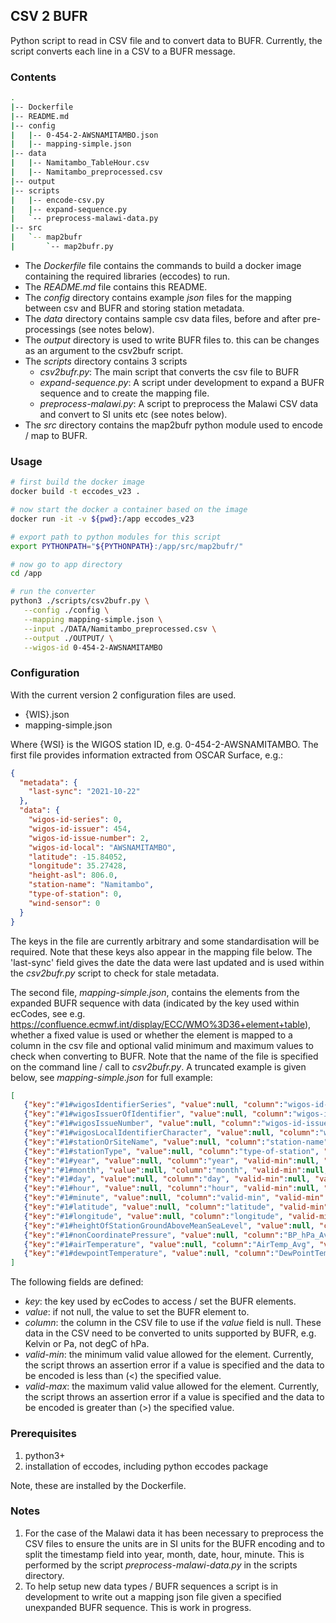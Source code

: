 ## CSV 2 BUFR
Python script to read in CSV file and to convert data to BUFR. Currently, the script converts each line in a 
CSV to a BUFR message.

### Contents
````bash
.
|-- Dockerfile
|-- README.md
|-- config
|   |-- 0-454-2-AWSNAMITAMBO.json
|   |-- mapping-simple.json
|-- data
|   |-- Namitambo_TableHour.csv
|   |-- Namitambo_preprocessed.csv
|-- output
|-- scripts
|   |-- encode-csv.py
|   |-- expand-sequence.py
|   `-- preprocess-malawi-data.py
|-- src
|   `-- map2bufr
|       `-- map2bufr.py
````
- The *Dockerfile* file contains the commands to build a docker image containing the required libraries (eccodes) to run.
- The *README.md* file contains this README.
- The *config* directory contains example *json* files for the mapping between csv and BUFR and storing station metadata.
- The *data* directory contains sample csv data files, before and after pre-processings (see notes below).
- The *output* directory is used to write BUFR files to. this can be changes as an argument to the csv2bufr script.
- The *scripts* directory contains 3 scripts
  - *csv2bufr.py*: The main script that converts the csv file to BUFR
  - *expand-sequence.py*: A script under development to expand a BUFR sequence and to create the mapping file.
  - *preprocess-malawi.py*: A script to preprocess the Malawi CSV data and convert to SI units etc (see notes below).
- The *src* directory contains the map2bufr python module used to encode / map to BUFR.

### Usage
````bash
# first build the docker image
docker build -t eccodes_v23 .

# now start the docker a container based on the image
docker run -it -v ${pwd}:/app eccodes_v23

# export path to python modules for this script
export PYTHONPATH="${PYTHONPATH}:/app/src/map2bufr/"

# now go to app directory
cd /app

# run the converter
python3 ./scripts/csv2bufr.py \
   --config ./config \
   --mapping mapping-simple.json \
   --input ./DATA/Namitambo_preprocessed.csv \
   --output ./OUTPUT/ \
   --wigos-id 0-454-2-AWSNAMITAMBO 
````
### Configuration

With the current version 2 configuration files are used.

- {WIS}.json
- mapping-simple.json


Where {WSI} is the WIGOS station ID, e.g. 0-454-2-AWSNAMITAMBO. 
The first file provides information extracted from OSCAR Surface, e.g.:
````json
{
  "metadata": {
    "last-sync": "2021-10-22"
  },
  "data": {
    "wigos-id-series": 0,
    "wigos-id-issuer": 454,
    "wigos-id-issue-number": 2,
    "wigos-id-local": "AWSNAMITAMBO",
    "latitude": -15.84052,
    "longitude": 35.27428,
    "height-asl": 806.0,
    "station-name": "Namitambo",
    "type-of-station": 0,
    "wind-sensor": 0
  }
}
````


The keys in the file are currently arbitrary and some standardisation will be required. Note that these keys also
appear in the mapping file below. The 'last-sync' field gives the date the data were last updated and is used within
the *csv2bufr.py* script to check for stale metadata.

The second file, *mapping-simple.json*, contains the elements from the expanded BUFR sequence with data (indicated by 
the key used within ecCodes, see e.g. https://confluence.ecmwf.int/display/ECC/WMO%3D36+element+table), whether a fixed
value is used or whether the element is mapped to a column in the csv file and optional valid minimum and maximum 
values to check when converting to BUFR. Note that the name of the file is specified on the command line / call to 
*csv2bufr.py*. A truncated example is given below, see *mapping-simple.json* for full example:
````json
[
   {"key":"#1#wigosIdentifierSeries", "value":null, "column":"wigos-id-series", "valid-min":null, "valid-max":null},
   {"key":"#1#wigosIssuerOfIdentifier", "value":null, "column":"wigos-id-issuer", "valid-min":null, "valid-max":null},
   {"key":"#1#wigosIssueNumber", "value":null, "column":"wigos-id-issue-number", "valid-min":null, "valid-max":null},
   {"key":"#1#wigosLocalIdentifierCharacter", "value":null, "column":"wigos-id-local", "valid-min":null, "valid-max":null},
   {"key":"#1#stationOrSiteName", "value":null, "column":"station-name", "valid-min":null, "valid-max":null},
   {"key":"#1#stationType", "value":null, "column":"type-of-station", "valid-min":null, "valid-max":null},
   {"key":"#1#year", "value":null, "column":"year", "valid-min":null, "valid-max":null},
   {"key":"#1#month", "value":null, "column":"month", "valid-min":null, "valid-max":null},
   {"key":"#1#day", "value":null, "column":"day", "valid-min":null, "valid-max":null},
   {"key":"#1#hour", "value":null, "column":"hour", "valid-min":null, "valid-max":null},
   {"key":"#1#minute", "value":null, "column":"valid-min", "valid-min":null, "valid-max":null},
   {"key":"#1#latitude", "value":null, "column":"latitude", "valid-min":null, "valid-max":null},
   {"key":"#1#longitude", "value":null, "column":"longitude", "valid-min":null, "valid-max":null},
   {"key":"#1#heightOfStationGroundAboveMeanSeaLevel", "value":null, "column":"height-asl", "valid-min":null, "valid-max":null},
   {"key":"#1#nonCoordinatePressure", "value":null, "column":"BP_hPa_Avg", "valid-min":null, "valid-max":null},
   {"key":"#1#airTemperature", "value":null, "column":"AirTemp_Avg", "valid-min":250, "valid-max":350},
   {"key":"#1#dewpointTemperature", "value":null, "column":"DewPointTemp_Avg", "valid-min":250, "valid-max":350}
]
````
The following fields are defined:
- *key*: the key used by ecCodes to access / set the BUFR elements.
- *value*: if not null, the value to set the BUFR element to.
- *column*: the column in the CSV file to use if the *value* field is null. These data in the CSV need to be converted to units supported by BUFR, e.g. Kelvin or Pa, not degC of hPa.
- *valid-min*: the minimum valid value allowed for the element. Currently, the script throws an assertion error if a value is specified and the data to be encoded is less than (<) the specified value.
- *valid-max*: the maximum valid value allowed for the element. Currently, the script throws an assertion error if a value is specified and the data to be encoded is greater than (>) the specified value.

### Prerequisites

1) python3+
2) installation of eccodes, including python eccodes package 

Note, these are installed by the Dockerfile.

### Notes 

1) For the case of the Malawi data it has been necessary to preprocess the CSV files to ensure the units are in SI units
for the BUFR encoding and to split the timestamp field into year, month, date, hour, minute. This is performed by the
script *preprocess-malawi-data.py* in the scripts directory.
2) To help setup new data types / BUFR sequences a script is in development to write out a mapping json file given a specified unexpanded BUFR sequence. This is work in progress. 
